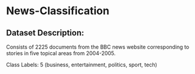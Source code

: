 # News-Classification

## Dataset Description: ##


Consists of 2225 documents from the BBC news website corresponding to stories in five topical areas from 2004-2005.

Class Labels: 5 (business, entertainment, politics, sport, tech)

